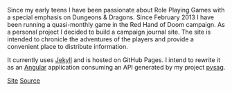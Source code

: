 Since my early teens I have been passionate about Role Playing Games with a
special emphasis on Dungeons &amp; Dragons. Since February 2013 I have been
running a quasi-monthly game in the Red Hand of Doom campaign. As a personal
project I decided to build a campaign journal site. The site is intended to
chronicle the adventures of the players and provide a convenient place to
distribute information.

It currently uses [Jekyll][jekyll] and is hosted on GitHub Pages. I intend to
rewrite it as an [Angular][angular] application consuming an API generated by
my project [pysag][pysag].

[Site][site]
[Source][Source]

[site]: http://jacob-walker.com/campaign-journal
[source]: https://github.com/jcbwlkr/campaign-journal
[jekyll]: http://jekyllrb.com/
[pysag]: /portfolio/pysag.html
[angular]: https://angularjs.org
